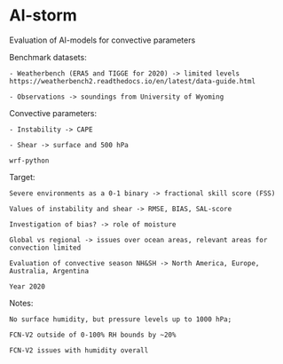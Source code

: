 # AI-storm
Evaluation of AI-models for convective parameters

Benchmark datasets: 

    - Weatherbench (ERA5 and TIGGE for 2020) -> limited levels 
    https://weatherbench2.readthedocs.io/en/latest/data-guide.html 

    - Observations -> soundings from University of Wyoming 

Convective parameters: 

    - Instability -> CAPE 

    - Shear -> surface and 500 hPa 

    wrf-python

Target: 

    Severe environments as a 0-1 binary -> fractional skill score (FSS)

    Values of instability and shear -> RMSE, BIAS, SAL-score

    Investigation of bias? -> role of moisture

    Global vs regional -> issues over ocean areas, relevant areas for convection limited 

    Evaluation of convective season NH&SH -> North America, Europe, Australia, Argentina

    Year 2020 

 

Notes: 

    No surface humidity, but pressure levels up to 1000 hPa;

    FCN-V2 outside of 0-100% RH bounds by ~20% 

    FCN-V2 issues with humidity overall
